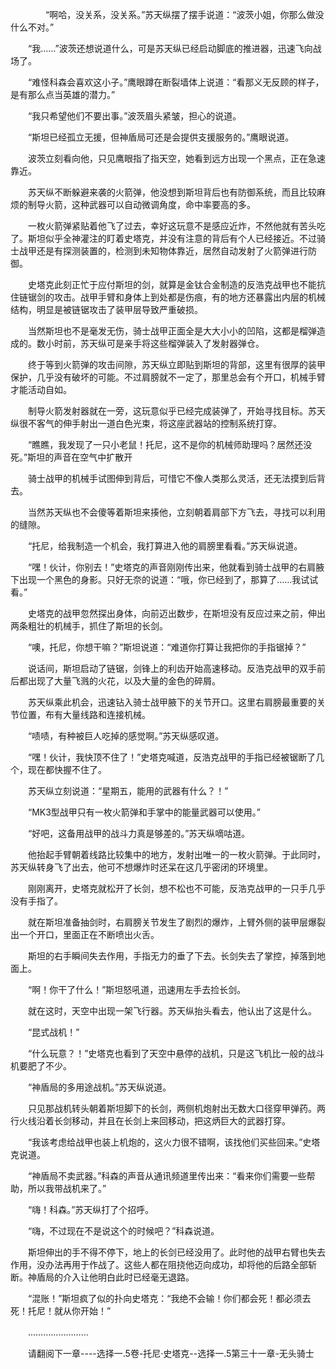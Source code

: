 <div class="read-content j_readContent" id="">
                <p>　　　　“啊哈，没关系，没关系。”苏天纵摆了摆手说道：“波茨小姐，你那么做没什么不对。”<p>　　“我……”波茨还想说道什么，可是苏天纵已经启动脚底的推进器，迅速飞向战场了。<p>　　“难怪科森会喜欢这小子。”鹰眼蹲在断裂墙体上说道：“看那义无反顾的样子，是有那么点当英雄的潜力。”<p>　　“我只希望他们不要出事。”波茨眉头紧皱，担心的说道。<p>　　“斯坦已经孤立无援，但神盾局可还是会提供支援服务的。”鹰眼说道。<p>　　波茨立刻看向他，只见鹰眼指了指天空，她看到远方出现一个黑点，正在急速靠近。<p>　　苏天纵不断躲避来袭的火箭弹，他没想到斯坦背后也有防御系统，而且比较麻烦的制导火箭，这种武器可以自动微调角度，命中率要高的多。<p>　　一枚火箭弹紧贴着他飞了过去，幸好这玩意不是感应近炸，不然他就有苦头吃了。斯坦似乎全神灌注的盯着史塔克，并没有注意的背后有个人已经接近。不过骑士战甲还是有探测装置的，检测到未知物体靠近，居然自动发射了火箭弹进行防御。<p>　　史塔克此刻正忙于应付斯坦的剑，就算是金钛合金制造的反浩克战甲也不能抗住链锯剑的攻击。战甲手臂和身体上到处都是伤痕，有的地方还暴露出内层的机械结构，明显是被链锯攻击了装甲层导致严重破损。<p>　　当然斯坦也不是毫发无伤，骑士战甲正面全是大大小小的凹陷，这都是榴弹造成的。数小时前，苏天纵可是亲手将这些榴弹装入了发射器弹仓。<p>　　终于等到火箭弹的攻击间隙，苏天纵立即贴到斯坦的背部，这里有很厚的装甲保护，几乎没有破坏的可能。不过肩膀就不一定了，那里总会有个开口，机械手臂才能活动自如。<p>　　制导火箭发射器就在一旁，这玩意似乎已经完成装弹了，开始寻找目标。苏天纵很不客气的伸手射出一道白色光束，将这座武器站的控制系统打穿。<p>　　“瞧瞧，我发现了一只小老鼠！托尼，这不是你的机械师助理吗？居然还没死。”斯坦的声音在空气中扩散开<p>　　骑士战甲的机械手试图伸到背后，可惜它不像人类那么灵活，还无法摸到后背去。<p>　　当然苏天纵也不会傻等着斯坦来揍他，立刻朝着肩部下方飞去，寻找可以利用的缝隙。<p>　　“托尼，给我制造一个机会，我打算进入他的肩膀里看看。”苏天纵说道。<p>　　“嘿！伙计，你别去！”史塔克的声音刚刚传出来，他就看到骑士战甲的右肩腋下出现一个黑色的身影。只好无奈的说道：“哦，你已经到了，那算了……我试试看。”<p>　　史塔克的战甲忽然探出身体，向前迈出数步，在斯坦没有反应过来之前，伸出两条粗壮的机械手，抓住了斯坦的长剑。<p>　　“噢，托尼，你想干嘛？”斯坦说道：“难道你打算让我把你的手指锯掉？”<p>　　说话间，斯坦启动了链锯，剑锋上的利齿开始高速移动。反浩克战甲的双手前后都出现了大量飞溅的火花，以及大量的金色的碎屑。<p>　　苏天纵乘此机会，迅速钻入骑士战甲腋下的关节开口。这里右肩膀最重要的关节位置，布有大量线路和连接机械。<p>　　“啧啧，有种被巨人吃掉的感觉啊。”苏天纵感叹道。<p>　　“嘿！伙计，我快顶不住了！”史塔克喊道，反浩克战甲的手指已经被锯断了几个，现在都快握不住了。<p>　　苏天纵立刻说道：“星期五，能用的武器有什么？！”<p>　　“MK3型战甲只有一枚火箭弹和手掌中的能量武器可以使用。”<p>　　“好吧，这备用战甲的战斗力真是够差的。”苏天纵嘀咕道。<p>　　他抬起手臂朝着线路比较集中的地方，发射出唯一的一枚火箭弹。于此同时，苏天纵转身飞了出去，他可不想爆炸时还呆在这几乎密闭的环境里。<p>　　刚刚离开，史塔克就松开了长剑，想不松也不可能，反浩克战甲的一只手几乎没有手指了。<p>　　就在斯坦准备抽剑时，右肩膀关节发生了剧烈的爆炸，上臂外侧的装甲层爆裂出一个开口，里面正在不断喷出火舌。<p>　　斯坦的右手瞬间失去作用，手指无力的垂了下去。长剑失去了掌控，掉落到地面上。<p>　　“啊！你干了什么！”斯坦怒吼道，迅速用左手去捡长剑。<p>　　就在这时，天空中出现一架飞行器。苏天纵抬头看去，他认出了这是什么。<p>　　“昆式战机！”<p>　　“什么玩意？！”史塔克也看到了天空中悬停的战机，只是这飞机比一般的战斗机要肥了不少。<p>　　“神盾局的多用途战机。”苏天纵说道。<p>　　只见那战机转头朝着斯坦脚下的长剑，两侧机炮射出无数大口径穿甲弹药。两行火线沿着长剑移动，并且在长剑上来回移动，把这炳巨大的武器打穿。<p>　　“我该考虑给战甲也装上机炮的，这火力很不错啊，该找他们买些回来。”史塔克说道。<p>　　“神盾局不卖武器。”科森的声音从通讯频道里传出来：“看来你们需要一些帮助，所以我带战机来了。”<p>　　“嗨！科森。”苏天纵打了个招呼。<p>　　“嗨，不过现在不是说这个的时候吧？”科森说道。<p>　　斯坦伸出的手不得不停下，地上的长剑已经没用了。此时他的战甲右臂也失去作用，没办法再用于作战了。这些人都在阻挠他迈向成功，却将他的后路全部斩断。神盾局的介入让他明白此时已经毫无退路。<p>　　“混账！”斯坦疯了似的扑向史塔克：“我绝不会输！你们都会死！都必须去死！托尼！就从你开始！”<p>　　……………………<p>　　请翻阅下一章----选择一.5卷-托尼·史塔克--选择一.5第三十一章-无头骑士<p> 
            </div>